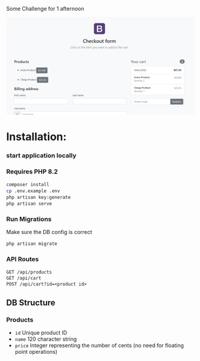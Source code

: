 Some Challenge for 1 afternoon

![](/Screenshot_2024-09-09_181805.png)

# Installation:

### start application locally
### Requires PHP 8.2
```bash
composer install
cp .env.example .env
php artisan key:generate
php artisan serve
```

### Run Migrations
Make sure the DB config is correct
```bash
php artisan migrate
```

### API Routes
```
GET /api/products
GET /api/cart
POST /api/cart?id=<product id>
```

## DB Structure
### Products
- `id` Unique product ID
- `name` 120 character string
- `price` Integer representing the number of cents (no need for floating point operations)

